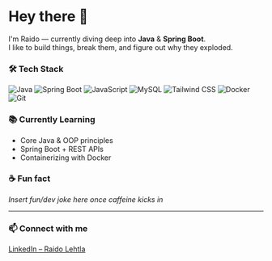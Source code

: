 # Hey there 👋

I'm Raido — currently diving deep into **Java** & **Spring Boot**.  
I like to build things, break them, and figure out why they exploded.

### 🛠️ Tech Stack

![Java](https://img.shields.io/badge/Java-ED8B00?style=flat&logo=java&logoColor=white)
![Spring Boot](https://img.shields.io/badge/Spring_Boot-6DB33F?style=flat&logo=spring-boot&logoColor=white)
![JavaScript](https://img.shields.io/badge/JavaScript-F7DF1E?style=flat&logo=javascript&logoColor=black)
![MySQL](https://img.shields.io/badge/MySQL-00000F?style=flat&logo=mysql&logoColor=white)
![Tailwind CSS](https://img.shields.io/badge/Tailwind_CSS-38B2AC?style=flat&logo=tailwind-css&logoColor=white)
![Docker](https://img.shields.io/badge/Docker-2496ED?style=flat&logo=docker&logoColor=white)
![Git](https://img.shields.io/badge/Git-F05032?style=flat&logo=git&logoColor=white)

### 📚 Currently Learning
- Core Java & OOP principles
- Spring Boot + REST APIs
- Containerizing with Docker

### ☕ Fun fact
*Insert fun/dev joke here once caffeine kicks in*

---

### 📫 Connect with me  
[LinkedIn – Raido Lehtla](https://www.linkedin.com/in/raido-lehtla-0a6739221/)
